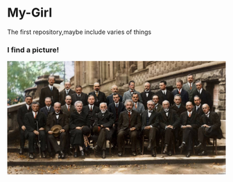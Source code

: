 # My-Girl
The first repository,maybe include varies of things
### I find a picture!
![索维尔会议](https://github.com/janeegame/My-Girl/blob/master/%E7%B4%A2%E7%BB%B4%E5%B0%94%E4%BC%9A%E8%AE%AE.jpg)
